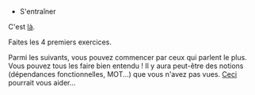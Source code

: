 * S'entraîner

C'est [là](https://1drv.ms/b/s!Ahf5x4hPXrq3h5Jnb5om2JPfrel1eQ?e=Sm8yFz).

Faites les 4 premiers exercices.

Parmi les suivants, vous pouvez commencer par ceux qui parlent le plus. Vous pouvez tous les faire bien entendu !
Il y aura peut-être des notions (dépendances fonctionnelles, MOT...) que vous n'avez pas vues.
[Ceci](https://1drv.ms/p/s!Ahf5x4hPXrq3hddi7ukvfC_gpZmzqw?e=dTk9QY) pourrait vous aider...